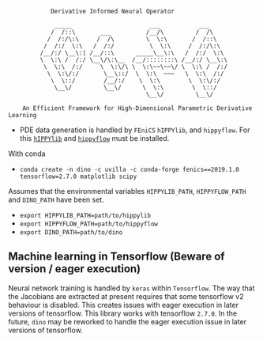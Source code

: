 				Derivative Informed Neural Operator

			     _____                      ___           ___     
			    /  /::\       ___          /__/\         /  /\    
			   /  /:/\:\     /  /\         \  \:\       /  /::\   
			  /  /:/  \:\   /  /:/          \  \:\     /  /:/\:\  
			 /__/:/ \__\:| /__/::\      _____\__\:\   /  /:/  \:\ 
			 \  \:\ /  /:/ \__\/\:\__  /__/::::::::\ /__/:/ \__\:\
			  \  \:\  /:/     \  \:\/\ \  \:\~~\~~\/ \  \:\ /  /:/
			   \  \:\/:/       \__\::/  \  \:\  ~~~   \  \:\  /:/ 
			    \  \::/        /__/:/    \  \:\        \  \:\/:/  
			     \__\/         \__\/      \  \:\        \  \::/   
			                               \__\/         \__\/    

		An Efficient Framework for High-Dimensional Parametric Derivative Learning


* PDE data generation is handled by `FEniCS` `hIPPYlib`, and `hippyflow`. For this [`hIPPYlib`](https://github.com/hippylib/hippylib) and [`hippyflow`](https://github.com/hippylib/hippyflow) must be installed. 

With conda

* `conda create -n dino -c uvilla -c conda-forge fenics==2019.1.0 tensorflow=2.7.0 matplotlib scipy`

Assumes that the environmental variables `HIPPYLIB_PATH`, `HIPPYFLOW_PATH` and `DINO_PATH` have been set.

* `export HIPPYLIB_PATH=path/to/hippylib`
* `export HIPPYFLOW_PATH=path/to/hippyflow`
* `export DINO_PATH=path/to/dino`


## Machine learning in Tensorflow (Beware of version / eager execution)

Neural network training is handled by `keras` within `Tensorflow`. The way that the Jacobians are extracted at present requires that some tensorflow v2 behaviour is disabled. This creates issues with eager execution in later versions of tensorflow. This library works with tensorflow `2.7.0`. In the future, `dino` may be reworked to handle the eager execution issue in later versions of tensorflow.  
